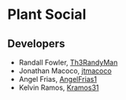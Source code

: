 # Plant Social

## Developers
- Randall Fowler, [Th3RandyMan](https://github.com/Th3RandyMan)
- Jonathan Macoco, [jtmacoco](https://github.com/jtmacoco)
- Angel Frias, [AngelFrias1](https://github.com/AngelFrias1)
- Kelvin Ramos, [Kramos31](https://github.com/Kramos31)

